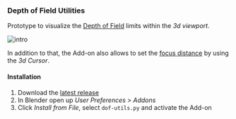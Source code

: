 ### Depth of Field Utilities 

Prototype to visualize the [Depth of Field](https://en.wikipedia.org/wiki/Depth_of_field) limits within the *3d viewport*.

![intro](https://i.stack.imgur.com/zXXbW.jpg)

In addition to that, the Add-on also allows to set the [focus distance](https://docs.blender.org/manual/en/dev/render/cycles/camera.html#focus) by using the *3d Cursor*.





#### Installation

 1. Download the [latest release](https://github.com/p2or/blender-dof-utils/releases)
 2. In Blender open up *User Preferences > Addons*
 3. Click *Install from File*, select `dof-utils.py` and activate the Add-on
